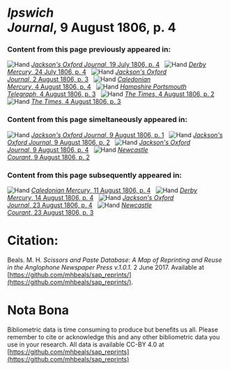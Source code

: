 # *Ipswich Journal*, 9 August 1806, p. 4  
  
### Content from this page previously appeared in:  
![Hand](http://scissorsandpaste.net/wp-content/uploads/2017/06/smallhandpointer.png) [*Jackson's Oxford Journal*, 19 July 1806, p. 4](https://mhbeals.github.io/sap_html/Jackson's-Oxford-Journal/Jackson's-Oxford-Journal-19-July-1806-p-4)  
![Hand](http://scissorsandpaste.net/wp-content/uploads/2017/06/smallhandpointer.png) [*Derby Mercury*, 24 July 1806, p. 4](https://mhbeals.github.io/sap_html/Derby-Mercury/Derby-Mercury-24-July-1806-p-4)  
![Hand](http://scissorsandpaste.net/wp-content/uploads/2017/06/smallhandpointer.png) [*Jackson's Oxford Journal*, 2 August 1806, p. 3](https://mhbeals.github.io/sap_html/Jackson's-Oxford-Journal/Jackson's-Oxford-Journal-2-August-1806-p-3)  
![Hand](http://scissorsandpaste.net/wp-content/uploads/2017/06/smallhandpointer.png) [*Caledonian Mercury*, 4 August 1806, p. 4](https://mhbeals.github.io/sap_html/Caledonian-Mercury/Caledonian-Mercury-4-August-1806-p-4)  
![Hand](http://scissorsandpaste.net/wp-content/uploads/2017/06/smallhandpointer.png) [*Hampshire Portsmouth Telegraph*, 4 August 1806, p. 3](https://mhbeals.github.io/sap_html/Hampshire-Portsmouth-Telegraph/Hampshire-Portsmouth-Telegraph-4-August-1806-p-3)  
![Hand](http://scissorsandpaste.net/wp-content/uploads/2017/06/smallhandpointer.png) [*The Times*, 4 August 1806, p. 2](https://mhbeals.github.io/sap_html/The-Times/The-Times-4-August-1806-p-2)  
![Hand](http://scissorsandpaste.net/wp-content/uploads/2017/06/smallhandpointer.png) [*The Times*, 4 August 1806, p. 3](https://mhbeals.github.io/sap_html/The-Times/The-Times-4-August-1806-p-3)  
  
### Content from this page simeltaneously appeared in:  
![Hand](http://scissorsandpaste.net/wp-content/uploads/2017/06/smallhandpointer.png) [*Jackson's Oxford Journal*, 9 August 1806, p. 1](https://mhbeals.github.io/sap_html/Jackson's-Oxford-Journal/Jackson's-Oxford-Journal-9-August-1806-p-1)  
![Hand](http://scissorsandpaste.net/wp-content/uploads/2017/06/smallhandpointer.png) [*Jackson's Oxford Journal*, 9 August 1806, p. 2](https://mhbeals.github.io/sap_html/Jackson's-Oxford-Journal/Jackson's-Oxford-Journal-9-August-1806-p-2)  
![Hand](http://scissorsandpaste.net/wp-content/uploads/2017/06/smallhandpointer.png) [*Jackson's Oxford Journal*, 9 August 1806, p. 4](https://mhbeals.github.io/sap_html/Jackson's-Oxford-Journal/Jackson's-Oxford-Journal-9-August-1806-p-4)  
![Hand](http://scissorsandpaste.net/wp-content/uploads/2017/06/smallhandpointer.png) [*Newcastle Courant*, 9 August 1806, p. 2](https://mhbeals.github.io/sap_html/Newcastle-Courant/Newcastle-Courant-9-August-1806-p-2)  
  
### Content from this page subsequently appeared in:  
![Hand](http://scissorsandpaste.net/wp-content/uploads/2017/06/smallhandpointer.png) [*Caledonian Mercury*, 11 August 1806, p. 4](https://mhbeals.github.io/sap_html/Caledonian-Mercury/Caledonian-Mercury-11-August-1806-p-4)  
![Hand](http://scissorsandpaste.net/wp-content/uploads/2017/06/smallhandpointer.png) [*Derby Mercury*, 14 August 1806, p. 4](https://mhbeals.github.io/sap_html/Derby-Mercury/Derby-Mercury-14-August-1806-p-4)  
![Hand](http://scissorsandpaste.net/wp-content/uploads/2017/06/smallhandpointer.png) [*Jackson's Oxford Journal*, 23 August 1806, p. 4](https://mhbeals.github.io/sap_html/Jackson's-Oxford-Journal/Jackson's-Oxford-Journal-23-August-1806-p-4)  
![Hand](http://scissorsandpaste.net/wp-content/uploads/2017/06/smallhandpointer.png) [*Newcastle Courant*, 23 August 1806, p. 3](https://mhbeals.github.io/sap_html/Newcastle-Courant/Newcastle-Courant-23-August-1806-p-3)  


# Citation: 

Beals. M. H. *Scissors and Paste Database: A Map of Reprinting and Reuse in the Anglophone Newspaper Press v.1.0.1.* 2 June 2017. Available at [https://github.com/mhbeals/sap_reprints/](https://github.com/mhbeals/sap_reprints/). 

# Nota Bona

Bibliometric data is time consuming to produce but benefits us all. Please remember to cite or acknowledge this and any other bibliometric data you use in your research. All data is available CC-BY 4.0 at [https://github.com/mhbeals/sap_reprints](https://github.com/mhbeals/sap_reprints)